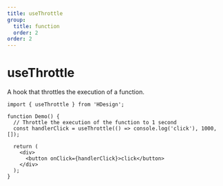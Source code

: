 ```yaml
---
title: useThrottle
group:
  title: function
  order: 2
order: 2
---
```


# useThrottle

A hook that throttles the execution of a function.

```tsx | pure
import { useThrottle } from 'HDesign';

function Demo() {
  // Throttle the execution of the function to 1 second
  const handlerClick = useThrottle(() => console.log('click'), 1000, []);

  return (
    <div>
      <button onClick={handlerClick}>click</button>
    </div>
  );
}
```
